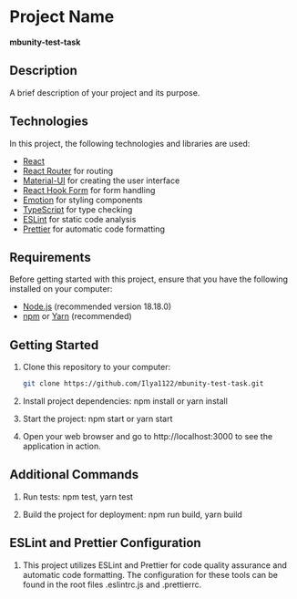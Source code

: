 # Project Name

**mbunity-test-task**

## Description

A brief description of your project and its purpose.

## Technologies

In this project, the following technologies and libraries are used:

- [React](https://reactjs.org/)
- [React Router](https://reactrouter.com/) for routing
- [Material-UI](https://mui.com/) for creating the user interface
- [React Hook Form](https://react-hook-form.com/) for form handling
- [Emotion](https://emotion.sh/docs/introduction) for styling components
- [TypeScript](https://www.typescriptlang.org/) for type checking
- [ESLint](https://eslint.org/) for static code analysis
- [Prettier](https://prettier.io/) for automatic code formatting

## Requirements

Before getting started with this project, ensure that you have the following installed on your computer:

- [Node.js](https://nodejs.org/) (recommended version 18.18.0)
- [npm](https://www.npmjs.com/) or [Yarn](https://yarnpkg.com/) (recommended)

## Getting Started

1. Clone this repository to your computer:

   ```bash
   git clone https://github.com/Ilya1122/mbunity-test-task.git
   ```

2. Install project dependencies:
   npm install or yarn install

3. Start the project:
   npm start or yarn start

4. Open your web browser and go to http://localhost:3000 to see the application in action.

## Additional Commands

1. Run tests:
   npm test, yarn test

2. Build the project for deployment:
   npm run build, yarn build

## ESLint and Prettier Configuration

1. This project utilizes ESLint and Prettier for code quality assurance and automatic code formatting. The configuration for these tools can be found in the root files .eslintrc.js and .prettierrc.
